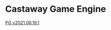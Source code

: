 # Castaway Game Engine

[PG v2021.06.19.1](https://github.com/LiamCoalStudio/castaway/releases/tag/v2021.06.19.1-pg)

